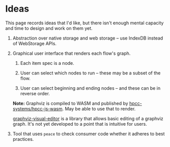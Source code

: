 # Ideas

This page records ideas that I'd like, but there isn't enough mental capacity and time to design and work on them yet.

1. Abstraction over native storage and web storage &ndash; use IndexDB instead of WebStorage APIs.
2. Graphical user interface that renders each flow's graph.

    1. Each item spec is a node.
    2. User can select which nodes to run &ndash; these may be a subset of the flow.
    3. User can select beginning and ending nodes &ndash; and these can be in reverse order.

        <!--  -->

    **Note:** Graphviz is compiled to WASM and published by [hpcc-systems/hpcc-js-wasm](https://github.com/hpcc-systems/hpcc-js-wasm). May be able to use that to render.

    [graphviz-visual-editor](https://github.com/magjac/graphviz-visual-editor) is a library that allows basic editing of a graphviz graph. It's not yet developed to a point that is intuitive for users.

3. Tool that uses `peace` to check consumer code whether it adheres to best practices.
